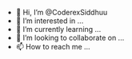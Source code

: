 - 👋 Hi, I’m @CoderexSiddhuu
- 👀 I’m interested in ...
- 🌱 I’m currently learning ...
- 💞️ I’m looking to collaborate on ...
- 📫 How to reach me ...

<!---
CoderexSiddhuu/CoderexSiddhuu is a ✨ special ✨ repository because its `README.md` (this file) appears on your GitHub profile.
You can click the Preview link to take a look at your changes.
--->
